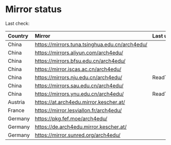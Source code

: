 <script src="./time.js"></script>
# Mirror status
Last check: <script type="text/javascript">localize(1697530973.9321454);</script>

|Country|Mirror|Last update|
|:------|:-----|:----------|
|China|https://mirrors.tuna.tsinghua.edu.cn/arch4edu/|<script type="text/javascript">localize(1697481218);</script>|
|China|https://mirrors.aliyun.com/arch4edu/|<script type="text/javascript">localize(1697481218);</script>|
|China|https://mirrors.bfsu.edu.cn/arch4edu/|<script type="text/javascript">localize(1697481218);</script>|
|China|https://mirror.iscas.ac.cn/arch4edu/|<script type="text/javascript">localize(1697481218);</script>|
|China|https://mirrors.nju.edu.cn/arch4edu/|ReadTimeout|
|China|https://mirrors.sau.edu.cn/arch4edu/|<script type="text/javascript">localize(1697481218);</script>|
|China|https://mirrors.ynu.edu.cn/arch4edu/|ReadTimeout|
|Austria|https://at.arch4edu.mirror.kescher.at/|<script type="text/javascript">localize(1697524275);</script>|
|France|https://mirror.lesviallon.fr/arch4edu/|<script type="text/javascript">localize(1697524275);</script>|
|Germany|https://pkg.fef.moe/arch4edu/|<script type="text/javascript">localize(1697524275);</script>|
|Germany|https://de.arch4edu.mirror.kescher.at/|<script type="text/javascript">localize(1697524275);</script>|
|Germany|https://mirror.sunred.org/arch4edu/|<script type="text/javascript">localize(1697524275);</script>|

<script src="./tablefilter/tablefilter.js"></script>
<script src="./table.js"></script>